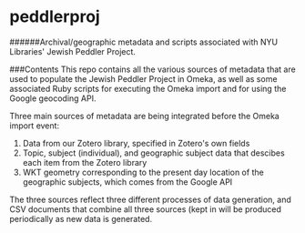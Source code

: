 # peddlerproj
######Archival/geographic metadata and scripts associated with NYU Libraries' Jewish Peddler Project.

###Contents
This repo contains all the various sources of metadata that are used to populate the Jewish Peddler Project in Omeka, as well as some associated Ruby scripts for executing the Omeka import and for using the Google geocoding API.

Three main sources of metadata are being integrated before the Omeka import event:

1. Data from our Zotero library, specified in Zotero's own fields
2. Topic, subject (individual), and geographic subject data that descibes each item from the Zotero library
3. WKT geometry corresponding to the present day location of the geographic subjects, which comes from the Google API

The three sources reflect three different processes of data generation, and CSV documents that combine all three sources (kept in will be produced periodically as new data is generated.
